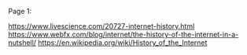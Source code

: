 Page 1:

https://www.livescience.com/20727-internet-history.html
https://www.webfx.com/blog/internet/the-history-of-the-internet-in-a-nutshell/
https://en.wikipedia.org/wiki/History_of_the_Internet
